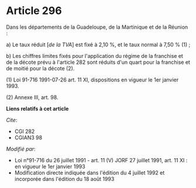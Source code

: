 # Article 296

Dans les départements de la Guadeloupe, de la Martinique et de la Réunion :

a) Le taux réduit [*de la TVA*] est fixé à 2,10 %, et le taux normal à 7,50 % (1) ;

b) Les chiffres limites fixés pour l'application du régime de la franchise et de la décote prévu à l'article 282 sont réduits
d'un quart pour la franchise et de moitié pour la décote (2).

(1) Loi 91-716 1991-07-26 art. 11 XI, dispositions en vigueur le 1er janvier 1993.

(2) Annexe III, art. 98.

**Liens relatifs à cet article**

_Cite_:

  - CGI 282
  - CGIAN3 98

_Modifié par_:

  - Loi n°91-716 du 26 juillet 1991 - art. 11 (V) JORF 27 juillet 1991, art. 11 XI : en vigueur le 1er janvier 1993
  - Modification directe indiquée dans l'édition du 4 juillet 1992 et incorporée dans l'édition du 18 août 1993
